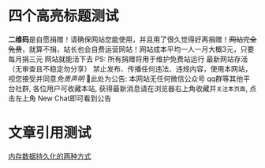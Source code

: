 # 四个高亮标题测试

**二维码**是自愿捐赠！请确保网站您能使用，并且用了很久觉得好再捐赠！~~网站完全免费~~，就算不捐，站长也会自费运营网站！网站成本平均一人一月大概3元，只要每月捐三元 网站就能活下去
PS: 所有捐赠将用于维护免费站运行
最新网站存活（无审查且不稳定勿分享）
禁止发布、传播任何违法、违规内容，使用本网站，视您接受并同意*免责声明*
📢此处为公告: 本网站无任何微信公众号 qq群等其他平台社群, 各位用户可收藏本站, 获得最新消息请在浏览器右上角收藏并`关注本页面`, 点击左上角 New Chat即可看到公告

# 文章引用测试

[内存数据持久化的两种方式](内存数据持久化的两种方式.md)